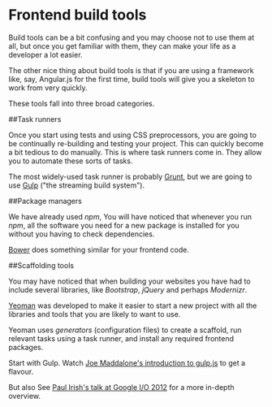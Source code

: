 # Frontend build tools

Build tools can be a bit confusing and you may choose not to use them at all, but once you get familiar with them, they can make your life as a developer a lot easier. 

The other nice thing about build tools is that if you are using a framework like, say, Angular.js for the first time, build tools will give you a skeleton to work from very quickly.

These tools fall into three broad categories.

##Task runners

Once you start using tests and using CSS preprocessors, you are going to be continually re-building and testing your project. This can quickly become a bit tedious to do manually. This is where task runners come in. They allow you to automate these sorts of tasks.

The most widely-used task runner is probably [Grunt](http://gruntjs.com/), but we are going to use [Gulp](http://gulpjs.com/) ("the streaming build system").

##Package managers

We have already used *npm*, You will have noticed that whenever you run *npm*, all the software you need for a new package is installed for you without you having to check dependencies.

[Bower](http://bower.io/) does something similar for your frontend code. 

##Scaffolding tools

You may have noticed that when building your websites you have had to include several libraries, like *Bootstrap*, *jQuery* and perhaps *Modernizr*.

[Yeoman](http://yeoman.io/learning/) was developed to make it easier to start a new project with all the libraries and tools that you are likely to want to use. 

Yeoman uses *generators* (configuration files) to create a scaffold, run relevant tasks using a task runner, and  install any required frontend packages.


Start with Gulp. Watch [Joe Maddalone's introduction to gulp.js](http://youtu.be/lRyRuQdjAww) to get a flavour. 

But also See [Paul Irish's talk at Google I/O 2012](http://youtu.be/Mk-tFn2Ix6g) for a more in-depth overview.


